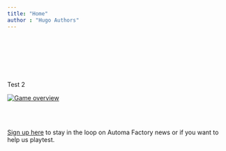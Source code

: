 ```yaml
---
title: "Home"
author : "Hugo Authors"
---
```


<br/>
<br/>
<br/>
<br/>
<br/>
<br/>
Test 2

[![Game overview](images/automa_tee2023_v05.png)](about)


<br/>
<br/>

[Sign up here](newsletter) to stay in the loop on Automa Factory news or if you want to help us playtest.
